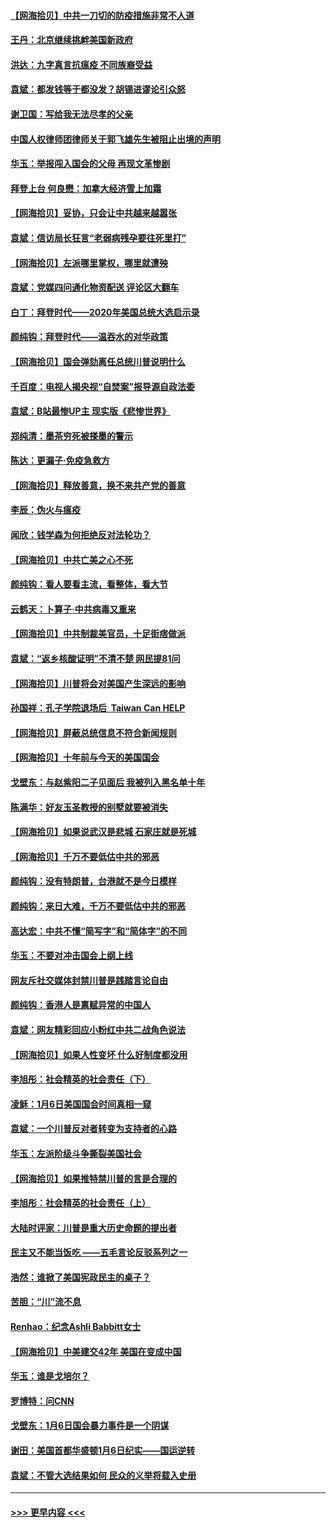 #### [【网海拾贝】中共一刀切的防疫措施非常不人道](../pages/nsc993/n12724879.md?t=02020751) 
#### [王丹：北京继续挑衅美国新政府](../pages/nsc993/n12722456.md?t=02020751) 
#### [洪达：九字真言抗瘟疫 不同族裔受益](../pages/nsc993/n12722448.md?t=02020751) 
#### [袁斌：都发钱等于都没发？胡锡进谬论引众怒](../pages/nsc993/n12722393.md?t=02020751) 
#### [谢卫国：写给我无法尽孝的父亲](../pages/nsc993/n12720325.md?t=02020751) 
#### [中国人权律师团律师关于郭飞雄先生被阻止出境的声明](../pages/nsc993/n12720203.md?t=02020751) 
#### [华玉：举报闯入国会的父母 再现文革惨剧](../pages/nsc993/n12719070.md?t=02020751) 
#### [拜登上台 何良懋：加拿大经济雪上加霜](../pages/nsc993/n12718943.md?t=02020751) 
#### [【网海拾贝】妥协，只会让中共越来越嚣张](../pages/nsc993/n12717392.md?t=02020751) 
#### [袁斌：信访局长狂言“老弱病残孕要往死里打”](../pages/nsc993/n12717343.md?t=02020751) 
#### [【网海拾贝】左派哪里掌权，哪里就遭殃](../pages/nsc993/n12715009.md?t=02020751) 
#### [袁斌：党媒四问通化物资配送 评论区大翻车](../pages/nsc993/n12714950.md?t=02020751) 
#### [白丁：拜登时代——2020年美国总统大选启示录](../pages/nsc993/n12714920.md?t=02020751) 
#### [颜纯钩：拜登时代——温吞水的对华政策](../pages/nsc993/n12713245.md?t=02020751) 
#### [【网海拾贝】国会弹劾离任总统川普说明什么](../pages/nsc993/n12712816.md?t=02020751) 
#### [千百度：电视人揭央视“自焚案”报导源自政法委](../pages/nsc993/n12709760.md?t=02020751) 
#### [袁斌：B站最惨UP主 现实版《悲惨世界》](../pages/nsc993/n12709686.md?t=02020751) 
#### [郑纯清：墨茶穷死被搽墨的警示](../pages/nsc993/n12709262.md?t=02020751) 
#### [陈达：更漏子·免疫急救方](../pages/nsc993/n12709244.md?t=02020751) 
#### [【网海拾贝】释放善意，换不来共产党的善意](../pages/nsc993/n12708361.md?t=02020751) 
#### [李辰：伪火与瘟疫](../pages/nsc993/n12707981.md?t=02020751) 
#### [闻欣：钱学森为何拒绝反对法轮功？](../pages/nsc993/n12707407.md?t=02020751) 
#### [【网海拾贝】中共亡美之心不死](../pages/nsc993/n12707621.md?t=02020751) 
#### [颜纯钩：看人要看主流，看整体，看大节](../pages/nsc993/n12707536.md?t=02020751) 
#### [云鹤天：卜算子‧中共病毒又重来](../pages/nsc993/n12707408.md?t=02020751) 
#### [【网海拾贝】中共制裁美官员，十足街痞做派](../pages/nsc993/n12705115.md?t=02020751) 
#### [袁斌：“返乡核酸证明”不清不楚 网民提81问](../pages/nsc993/n12704982.md?t=02020751) 
#### [【网海拾贝】川普将会对美国产生深远的影响](../pages/nsc993/n12703045.md?t=02020751) 
#### [孙国祥：孔子学院退场后  Taiwan Can HELP](../pages/nsc993/n12702430.md?t=02020751) 
#### [【网海拾贝】屏蔽总统信息不符合新闻规则](../pages/nsc993/n12699998.md?t=02020751) 
#### [【网海拾贝】十年前与今天的美国国会](../pages/nsc993/n12696993.md?t=02020751) 
#### [戈壁东：与赵紫阳二子见面后 我被列入黑名单十年](../pages/nsc993/n12696215.md?t=02020751) 
#### [陈满华：好友玉圣教授的别墅就要被消失](../pages/nsc993/n12695411.md?t=02020751) 
#### [【网海拾贝】如果说武汉是悲城 石家庄就是死城](../pages/nsc993/n12694589.md?t=02020751) 
#### [【网海拾贝】千万不要低估中共的邪恶](../pages/nsc993/n12692771.md?t=02020751) 
#### [颜纯钩：没有特朗普，台港就不是今日模样](../pages/nsc993/n12692678.md?t=02020751) 
#### [颜纯钩：来日大难，千万不要低估中共的邪恶](../pages/nsc993/n12692080.md?t=02020751) 
#### [高达宏：中共不懂“简写字”和“简体字”的不同](../pages/nsc993/n12692068.md?t=02020751) 
#### [华玉：不要对冲击国会上纲上线](../pages/nsc993/n12689948.md?t=02020751) 
#### [网友斥社交媒体封禁川普是践踏言论自由](../pages/nsc993/n12687482.md?t=02020751) 
#### [颜纯钩：香港人是禀赋异常的中国人](../pages/nsc993/n12685142.md?t=02020751) 
#### [袁斌：网友精彩回应小粉红中共二战角色说法](../pages/nsc993/n12684994.md?t=02020751) 
#### [【网海拾贝】如果人性变坏 什么好制度都没用](../pages/nsc993/n12683000.md?t=02020751) 
#### [李旭彤：社会精英的社会责任（下）](../pages/nsc993/n12680604.md?t=02020751) 
#### [凌稣：1月6日美国国会时间真相一窥](../pages/nsc993/n12682780.md?t=02020751) 
#### [袁斌：一个川普反对者转变为支持者的心路](../pages/nsc993/n12682700.md?t=02020751) 
#### [华玉：左派阶级斗争撕裂美国社会](../pages/nsc993/n12681226.md?t=02020751) 
#### [【网海拾贝】如果推特禁川普的言是合理的](../pages/nsc993/n12681232.md?t=02020751) 
#### [李旭彤：社会精英的社会责任（上）](../pages/nsc993/n12680501.md?t=02020751) 
#### [大陆时评家：川普是重大历史命题的提出者](../pages/nsc993/n12679904.md?t=02020751) 
#### [民主又不能当饭吃 ——五毛言论反驳系列之一](../pages/nsc993/n12679877.md?t=02020751) 
#### [浩然：谁掀了美国宪政民主的桌子？](../pages/nsc993/n12679850.md?t=02020751) 
#### [苦胆：“川”流不息](../pages/nsc993/n12678388.md?t=02020751) 
#### [Renhao：纪念Ashli Babbitt女士](../pages/nsc993/n12678359.md?t=02020751) 
#### [【网海拾贝】中美建交42年 美国在变成中国](../pages/nsc993/n12678324.md?t=02020751) 
#### [华玉：谁是戈培尔？](../pages/nsc993/n12677515.md?t=02020751) 
#### [罗博特：问CNN](../pages/nsc993/n12677172.md?t=02020751) 
#### [戈壁东：1月6日国会暴力事件是一个阴谋](../pages/nsc993/n12674639.md?t=02020751) 
#### [谢田：美国首都华盛顿1月6日纪实——国运逆转](../pages/nsc993/n12673190.md?t=02020751) 
#### [袁斌：不管大选结果如何 民众的义举将载入史册](../pages/nsc993/n12672787.md?t=02020751) 

----
#### [ >>> 更早内容 <<< ](../indexes/nsc993-earlier.md)
